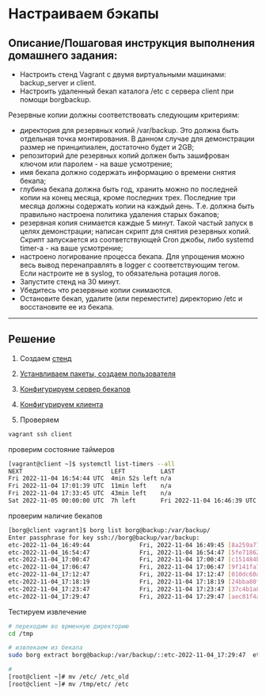 # Настраиваем бэкапы

## Описание/Пошаговая инструкция выполнения домашнего задания:

* Настроить стенд Vagrant с двумя виртуальными машинами: backup_server и client.  
* Настроить удаленный бекап каталога /etc c сервера client при помощи borgbackup. 

Резервные копии должны соответствовать следующим критериям:

  *  директория для резервных копий /var/backup. Это должна быть отдельная точка монтирования. В данном случае для демонстрации размер не принципиален, достаточно будет и 2GB;
  *  репозиторий дле резервных копий должен быть зашифрован ключом или паролем - на ваше усмотрение;
   * имя бекапа должно содержать информацию о времени снятия бекапа;
   * глубина бекапа должна быть год, хранить можно по последней копии на конец месяца, кроме последних трех. Последние три месяца должны содержать копии на каждый день. Т.е. должна быть правильно настроена политика удаления старых бэкапов;
  *  резервная копия снимается каждые 5 минут. Такой частый запуск в целях демонстрации;
    написан скрипт для снятия резервных копий. Скрипт запускается из соответствующей Cron джобы, либо systemd timer-а - на ваше усмотрение;
   * настроено логирование процесса бекапа. Для упрощения можно весь вывод перенаправлять в logger с соответствующим тегом. Если настроите не в syslog, то обязательна ротация логов.
   * Запустите стенд на 30 минут.
   * Убедитесь что резервные копии снимаются.
   * Остановите бекап, удалите (или переместите) директорию /etc и восстановите ее из бекапа.
   
   ---

   ## Решение

1. Создаем [стенд](Vagrantfile)
2. [Устанвливаем пакеты, создаем пользователя](provisioners/playbook-common.yml)
3. [Конфигурируем сервер бекапов](provisioners/playbook-backup.yml)
4. [Конфигурируем клиента](provisioners/playbook-client.yml)
 
5. Проверяем

```sh
vagrant ssh client
``` 

  проверим состояние  таймеров
  ```sh
[vagrant@client ~]$ systemctl list-timers --all
NEXT                         LEFT          LAST                         PASSED       UNIT                         ACTIVATES
Fri 2022-11-04 16:54:44 UTC  4min 52s left n/a                          n/a          borg-backup.timer            borg-backup.service
Fri 2022-11-04 17:01:39 UTC  11min left    n/a                          n/a          systemd-tmpfiles-clean.timer systemd-tmpfiles-clean.service
Fri 2022-11-04 17:33:45 UTC  43min left    n/a                          n/a          dnf-makecache.timer          dnf-makecache.service
Sat 2022-11-05 00:00:00 UTC  7h left       Fri 2022-11-04 16:46:39 UTC  3min 12s ago unbound-anchor.timer         unbound-anchor.service

  ```

проверим наличие бекапов

   ```sh
[borg@client vagrant]$ borg list borg@backup:/var/backup/
Enter passphrase for key ssh://borg@backup/var/backup: 
etc-2022-11-04_16:49:44              Fri, 2022-11-04 16:49:45 [8a259a774a6179ae673893707010cafb701d22709096c0131e76fa9a14fec62e]
etc-2022-11-04_16:54:47              Fri, 2022-11-04 16:54:47 [5fe71862f0bada307d9a75d3d1612e3c74eaff5259eac36993497183793c0db6]
etc-2022-11-04_17:00:47              Fri, 2022-11-04 17:00:47 [c151484b6060ee774c05d9149f2be5b32b366dfbe9aa3ddc99aa4e6d5671265c]
etc-2022-11-04_17:06:47              Fri, 2022-11-04 17:06:47 [9f141fa7c24d989646380546044a553537048d94d4d54614ca2674f88c9b9cd3]
etc-2022-11-04_17:12:47              Fri, 2022-11-04 17:12:47 [010dc60af20422eaf2cb4b645e164d6be2950adf981a4e26a7ef2d771bcaa327]
etc-2022-11-04_17:18:19              Fri, 2022-11-04 17:18:19 [24bba80ff1be49f03a23ddcec56bf658a84f0c7569aab5e8440566e47a6f52c2]
etc-2022-11-04_17:23:47              Fri, 2022-11-04 17:23:47 [37c4b1a82478cc090d47263db905279a9cfe44248fdc2af2f47f4fb13b067212]
etc-2022-11-04_17:29:47              Fri, 2022-11-04 17:29:47 [aec81f4afa8e2af3551cb7f78f03471faa77143b465599bb92d169d5adfc677d]

   ```




Тестируем извлечение

  ``` sh
# переходим во врменную директорию
cd /tmp

# извлекаем из бекапа
sudo borg extract borg@backup:/var/backup/::etc-2022-11-04_17:29:47  etc 

# 
[root@client ~]# mv /etc/ /etc_old
[root@client ~]# mv /tmp/etc/ /etc
  ```